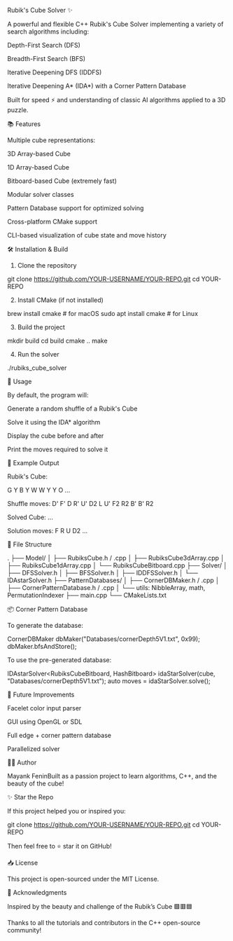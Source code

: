 Rubik's Cube Solver ✨

A powerful and flexible C++ Rubik's Cube Solver implementing a variety of search algorithms including:

Depth-First Search (DFS)

Breadth-First Search (BFS)

Iterative Deepening DFS (IDDFS)

Iterative Deepening A* (IDA*) with a Corner Pattern Database

Built for speed ⚡ and understanding of classic AI algorithms applied to a 3D puzzle.

📚 Features

Multiple cube representations:

3D Array-based Cube

1D Array-based Cube

Bitboard-based Cube (extremely fast)

Modular solver classes

Pattern Database support for optimized solving

Cross-platform CMake support

CLI-based visualization of cube state and move history

🛠️ Installation & Build

1. Clone the repository

git clone https://github.com/YOUR-USERNAME/YOUR-REPO.git
cd YOUR-REPO

2. Install CMake (if not installed)

brew install cmake     # for macOS
sudo apt install cmake # for Linux

3. Build the project

mkdir build
cd build
cmake ..
make

4. Run the solver

./rubiks_cube_solver

🔧 Usage

By default, the program will:

Generate a random shuffle of a Rubik's Cube

Solve it using the IDA* algorithm

Display the cube before and after

Print the moves required to solve it

🔎 Example Output

Rubik's Cube:

G Y B
Y W W
Y Y O
...

Shuffle moves:
D' F' D R' U' D2 L U' F2 R2 B' B' R2

Solved Cube:
...

Solution moves:
F R U D2 ...

📑 File Structure

.
├── Model/
│   ├── RubiksCube.h / .cpp
│   ├── RubiksCube3dArray.cpp
│   ├── RubiksCube1dArray.cpp
│   └── RubiksCubeBitboard.cpp
├── Solver/
│   ├── DFSSolver.h
│   ├── BFSSolver.h
│   ├── IDDFSSolver.h
│   └── IDAstarSolver.h
├── PatternDatabases/
│   ├── CornerDBMaker.h / .cpp
│   ├── CornerPatternDatabase.h / .cpp
│   └── utils: NibbleArray, math, PermutationIndexer
├── main.cpp
└── CMakeLists.txt

📦 Corner Pattern Database

To generate the database:

CornerDBMaker dbMaker("Databases/cornerDepth5V1.txt", 0x99);
dbMaker.bfsAndStore();

To use the pre-generated database:

IDAstarSolver<RubiksCubeBitboard, HashBitboard> idaStarSolver(cube, "Databases/cornerDepth5V1.txt");
auto moves = idaStarSolver.solve();

🚀 Future Improvements

Facelet color input parser

GUI using OpenGL or SDL

Full edge + corner pattern database

Parallelized solver

👨‍💼 Author

Mayank FeninBuilt as a passion project to learn algorithms, C++, and the beauty of the cube!

✨ Star the Repo

If this project helped you or inspired you:

git clone https://github.com/YOUR-USERNAME/YOUR-REPO.git
cd YOUR-REPO

Then feel free to ⭐ star it on GitHub!

📥 License

This project is open-sourced under the MIT License.

🙌 Acknowledgments

Inspired by the beauty and challenge of the Rubik’s Cube 🟩🟥🟦

Thanks to all the tutorials and contributors in the C++ open-source community!


